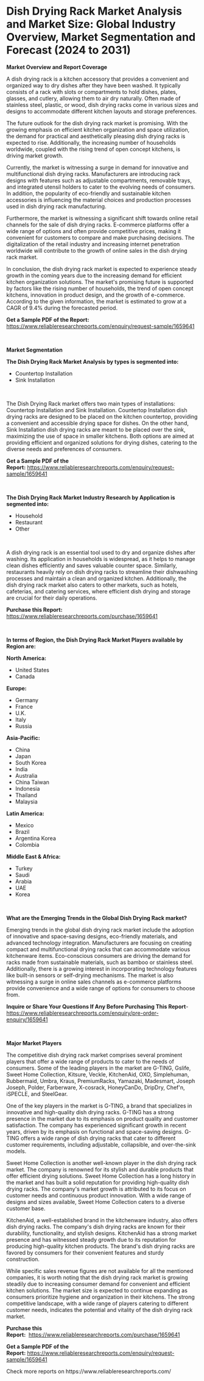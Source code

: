 <p><h1>Dish Drying Rack Market Analysis and Market Size: Global Industry Overview, Market Segmentation and Forecast (2024 to 2031)</h1></p><p><strong>Market Overview and Report Coverage</strong></p>
<p><p>A dish drying rack is a kitchen accessory that provides a convenient and organized way to dry dishes after they have been washed. It typically consists of a rack with slots or compartments to hold dishes, plates, glasses, and cutlery, allowing them to air dry naturally. Often made of stainless steel, plastic, or wood, dish drying racks come in various sizes and designs to accommodate different kitchen layouts and storage preferences.</p><p>The future outlook for the dish drying rack market is promising. With the growing emphasis on efficient kitchen organization and space utilization, the demand for practical and aesthetically pleasing dish drying racks is expected to rise. Additionally, the increasing number of households worldwide, coupled with the rising trend of open concept kitchens, is driving market growth.</p><p>Currently, the market is witnessing a surge in demand for innovative and multifunctional dish drying racks. Manufacturers are introducing rack designs with features such as adjustable compartments, removable trays, and integrated utensil holders to cater to the evolving needs of consumers. In addition, the popularity of eco-friendly and sustainable kitchen accessories is influencing the material choices and production processes used in dish drying rack manufacturing.</p><p>Furthermore, the market is witnessing a significant shift towards online retail channels for the sale of dish drying racks. E-commerce platforms offer a wide range of options and often provide competitive prices, making it convenient for customers to compare and make purchasing decisions. The digitalization of the retail industry and increasing internet penetration worldwide will contribute to the growth of online sales in the dish drying rack market.</p><p>In conclusion, the dish drying rack market is expected to experience steady growth in the coming years due to the increasing demand for efficient kitchen organization solutions. The market's promising future is supported by factors like the rising number of households, the trend of open concept kitchens, innovation in product design, and the growth of e-commerce. According to the given information, the market is estimated to grow at a CAGR of 9.4% during the forecasted period.</p></p>
<p><strong>Get a Sample PDF of the Report:</strong> <a href="https://www.reliableresearchreports.com/enquiry/request-sample/1659641">https://www.reliableresearchreports.com/enquiry/request-sample/1659641</a></p>
<p>&nbsp;</p>
<p><strong>Market Segmentation</strong></p>
<p><strong>The Dish Drying Rack Market Analysis by types is segmented into:</strong></p>
<p><ul><li>Countertop Installation</li><li>Sink Installation</li></ul></p>
<p>&nbsp;</p>
<p><p>The Dish Drying Rack market offers two main types of installations: Countertop Installation and Sink Installation. Countertop Installation dish drying racks are designed to be placed on the kitchen countertop, providing a convenient and accessible drying space for dishes. On the other hand, Sink Installation dish drying racks are meant to be placed over the sink, maximizing the use of space in smaller kitchens. Both options are aimed at providing efficient and organized solutions for drying dishes, catering to the diverse needs and preferences of consumers.</p></p>
<p><strong>Get a Sample PDF of the Report:</strong>&nbsp;<a href="https://www.reliableresearchreports.com/enquiry/request-sample/1659641">https://www.reliableresearchreports.com/enquiry/request-sample/1659641</a></p>
<p>&nbsp;</p>
<p><strong>The Dish Drying Rack Market Industry Research by Application is segmented into:</strong></p>
<p><ul><li>Household</li><li>Restaurant</li><li>Other</li></ul></p>
<p>&nbsp;</p>
<p><p>A dish drying rack is an essential tool used to dry and organize dishes after washing. Its application in households is widespread, as it helps to manage clean dishes efficiently and saves valuable counter space. Similarly, restaurants heavily rely on dish drying racks to streamline their dishwashing processes and maintain a clean and organized kitchen. Additionally, the dish drying rack market also caters to other markets, such as hotels, cafeterias, and catering services, where efficient dish drying and storage are crucial for their daily operations.</p></p>
<p><strong>Purchase this Report:</strong>&nbsp; <a href="https://www.reliableresearchreports.com/purchase/1659641">https://www.reliableresearchreports.com/purchase/1659641</a></p>
<p>&nbsp;</p>
<p><strong>In terms of Region, the Dish Drying Rack Market Players available by Region are:</strong></p>
<p>
    <p> <strong> North America: </strong>
        <ul>
            <li>United States</li>
            <li>Canada</li>
        </ul>
        </p> 
    <p> <strong> Europe: </strong>
        <ul>
            <li>Germany</li>
            <li>France</li>
            <li>U.K.</li>
            <li>Italy</li>
            <li>Russia</li>
        </ul>
        </p> 
    <p> <strong> Asia-Pacific: </strong>
        <ul>
            <li>China</li>
            <li>Japan</li>
            <li>South Korea</li>
            <li>India</li>
            <li>Australia</li>
            <li>China Taiwan</li>
            <li>Indonesia</li>
            <li>Thailand</li>
            <li>Malaysia</li>
        </ul>
        </p> 
    <p> <strong> Latin America: </strong>
        <ul>
            <li>Mexico</li>
            <li>Brazil</li>
            <li>Argentina Korea</li>
            <li>Colombia</li>
        </ul>
        </p> 
    <p> <strong> Middle East & Africa: </strong>
        <ul>
            <li>Turkey</li>
            <li>Saudi</li>
            <li>Arabia</li>
            <li>UAE</li>
            <li>Korea</li>
        </ul>
    </p>
    </p>
<p>&nbsp;</p>
<p><strong>What are the Emerging Trends in the Global Dish Drying Rack market?</strong></p>
<p><p>Emerging trends in the global dish drying rack market include the adoption of innovative and space-saving designs, eco-friendly materials, and advanced technology integration. Manufacturers are focusing on creating compact and multifunctional drying racks that can accommodate various kitchenware items. Eco-conscious consumers are driving the demand for racks made from sustainable materials, such as bamboo or stainless steel. Additionally, there is a growing interest in incorporating technology features like built-in sensors or self-drying mechanisms. The market is also witnessing a surge in online sales channels as e-commerce platforms provide convenience and a wide range of options for consumers to choose from.</p></p>
<p><strong>Inquire or Share Your Questions If Any Before Purchasing This Report</strong>- <a href="https://www.reliableresearchreports.com/enquiry/pre-order-enquiry/1659641">https://www.reliableresearchreports.com/enquiry/pre-order-enquiry/1659641</a></p>
<p>&nbsp;</p>
<p><strong>Major Market Players</strong></p>
<p><p>The competitive dish drying rack market comprises several prominent players that offer a wide range of products to cater to the needs of consumers. Some of the leading players in the market are G-TING, Gslife, Sweet Home Collection, Kitsure, Veckle, KitchenAid, OXO, Simplehuman, Rubbermaid, Umbra, Kraus, PremiumRacks, Yamazaki, Madesmart, Joseph Joseph, Polder, Farberware, X-cosrack, HoneyCanDo, DripDry, Chef'n, iSPECLE, and SteelGear.</p><p>One of the key players in the market is G-TING, a brand that specializes in innovative and high-quality dish drying racks. G-TING has a strong presence in the market due to its emphasis on product quality and customer satisfaction. The company has experienced significant growth in recent years, driven by its emphasis on functional and space-saving designs. G-TING offers a wide range of dish drying racks that cater to different customer requirements, including adjustable, collapsible, and over-the-sink models.</p><p>Sweet Home Collection is another well-known player in the dish drying rack market. The company is renowned for its stylish and durable products that offer efficient drying solutions. Sweet Home Collection has a long history in the market and has built a solid reputation for providing high-quality dish drying racks. The company's market growth is attributed to its focus on customer needs and continuous product innovation. With a wide range of designs and sizes available, Sweet Home Collection caters to a diverse customer base.</p><p>KitchenAid, a well-established brand in the kitchenware industry, also offers dish drying racks. The company's dish drying racks are known for their durability, functionality, and stylish designs. KitchenAid has a strong market presence and has witnessed steady growth due to its reputation for producing high-quality kitchen products. The brand's dish drying racks are favored by consumers for their convenient features and sturdy construction.</p><p>While specific sales revenue figures are not available for all the mentioned companies, it is worth noting that the dish drying rack market is growing steadily due to increasing consumer demand for convenient and efficient kitchen solutions. The market size is expected to continue expanding as consumers prioritize hygiene and organization in their kitchens. The strong competitive landscape, with a wide range of players catering to different customer needs, indicates the potential and vitality of the dish drying rack market.</p></p>
<p><strong>Purchase this Report:</strong>&nbsp;&nbsp;<a href="https://www.reliableresearchreports.com/purchase/1659641">https://www.reliableresearchreports.com/purchase/1659641</a></p>
<p></p>
<p><strong>Get a Sample PDF of the Report:</strong>&nbsp;<a href="https://www.reliableresearchreports.com/enquiry/request-sample/1659641">https://www.reliableresearchreports.com/enquiry/request-sample/1659641</a></p>
<p>Check more reports on https://www.reliableresearchreports.com/</p>